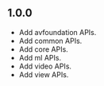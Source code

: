 ## 1.0.0

* Add avfoundation APIs.
* Add common APIs.
* Add core APIs.
* Add ml APIs.
* Add video APIs.
* Add view APIs.